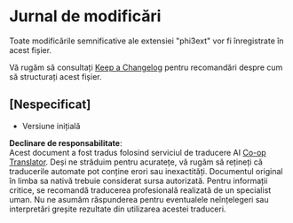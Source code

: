 <!--
CO_OP_TRANSLATOR_METADATA:
{
  "original_hash": "dbb0b6218ce5f9cf0ede8f4201f6ad58",
  "translation_date": "2025-07-16T16:50:15+00:00",
  "source_file": "code/07.Lab/01/Apple/phi3ext/CHANGELOG.md",
  "language_code": "ro"
}
-->
# Jurnal de modificări

Toate modificările semnificative ale extensiei "phi3ext" vor fi înregistrate în acest fișier.

Vă rugăm să consultați [Keep a Changelog](http://keepachangelog.com/) pentru recomandări despre cum să structurați acest fișier.

## [Nespecificat]

- Versiune inițială

**Declinare de responsabilitate**:  
Acest document a fost tradus folosind serviciul de traducere AI [Co-op Translator](https://github.com/Azure/co-op-translator). Deși ne străduim pentru acuratețe, vă rugăm să rețineți că traducerile automate pot conține erori sau inexactități. Documentul original în limba sa nativă trebuie considerat sursa autorizată. Pentru informații critice, se recomandă traducerea profesională realizată de un specialist uman. Nu ne asumăm răspunderea pentru eventualele neînțelegeri sau interpretări greșite rezultate din utilizarea acestei traduceri.